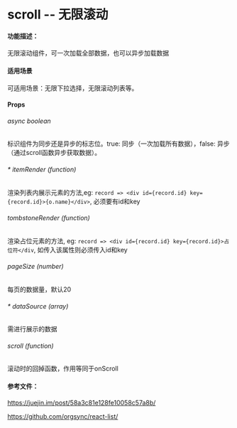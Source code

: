 # scroll -- 无限滚动
#### 功能描述：
无限滚动组件，可一次加载全部数据，也可以异步加载数据
#### 适用场景
可适用场景：无限下拉选择，无限滚动列表等。
#### Props
###### async boolean
标识组件为同步还是异步的标志位。true: 同步（一次加载所有数据），false: 异步（通过scroll函数异步获取数据）。
###### _*_ itemRender (function)
渲染列表内展示元素的方法,eg: `record => <div id={record.id} key={record.id}>{o.name}</div>`, 必须要有id和key
###### tombstoneRender (function)
渲染占位元素的方法, eg: `record => <div id={record.id} key={record.id}>占位符</div`, 如传入该属性则必须传入id和key
###### pageSize (number)
每页的数据量，默认20
###### _*_ dataSource (array)
需进行展示的数据
###### scroll (function)
滚动时的回掉函数，作用等同于onScroll

#### 参考文件：

<https://juejin.im/post/58a3c81e128fe10058c57a8b/>

<https://github.com/orgsync/react-list/>
